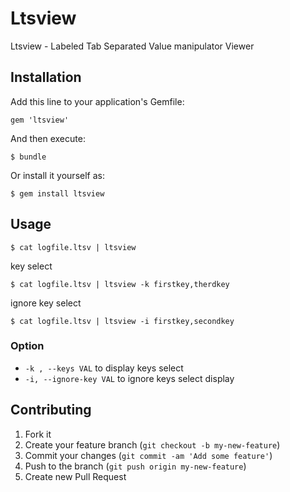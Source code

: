 # Ltsview

Ltsview - Labeled Tab Separated Value manipulator Viewer

## Installation

Add this line to your application's Gemfile:

    gem 'ltsview'

And then execute:

    $ bundle

Or install it yourself as:

    $ gem install ltsview

## Usage

    $ cat logfile.ltsv | ltsview

 key select

    $ cat logfile.ltsv | ltsview -k firstkey,therdkey

ignore key select

    $ cat logfile.ltsv | ltsview -i firstkey,secondkey

### Option

 *  `-k , --keys VAL` to display keys select
 *  `-i, --ignore-key VAL` to ignore keys select display

## Contributing

1. Fork it
2. Create your feature branch (`git checkout -b my-new-feature`)
3. Commit your changes (`git commit -am 'Add some feature'`)
4. Push to the branch (`git push origin my-new-feature`)
5. Create new Pull Request
